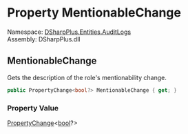 # Property MentionableChange

Namespace: [DSharpPlus.Entities.AuditLogs](DSharpPlus.Entities.AuditLogs.md)  
Assembly: DSharpPlus.dll

## <a id="DSharpPlus_Entities_AuditLogs_DiscordAuditLogRoleUpdateEntry_MentionableChange"></a>MentionableChange

Gets the description of the role's mentionability change.

```csharp
public PropertyChange<bool?> MentionableChange { get; }
```

### Property Value

[PropertyChange](DSharpPlus.Entities.AuditLogs.PropertyChange\-1.md)<[bool](https://learn.microsoft.com/dotnet/api/system.boolean)?\>

